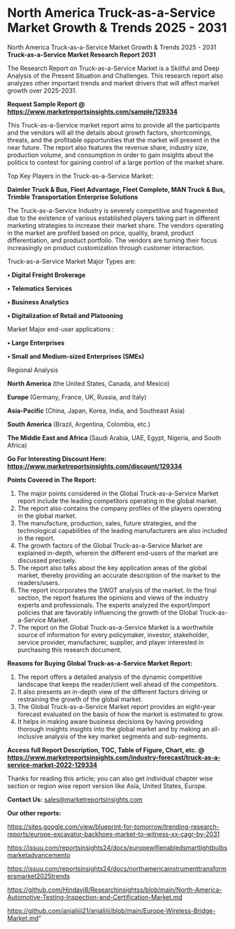 # North America Truck-as-a-Service Market Growth & Trends 2025 - 2031
 North America Truck-as-a-Service Market Growth & Trends 2025 - 2031
<strong>Truck-as-a-Service Market Research Report 2031</strong>

The Research Report on Truck-as-a-Service Market is a Skillful and Deep Analysis of the Present Situation and Challenges. This research report also analyzes other important trends and market drivers that will affect market growth over 2025-2031.

<strong>Request Sample Report @ <a href=https://www.marketreportsinsights.com/sample/129334>https://www.marketreportsinsights.com/sample/129334</a></strong>

This Truck-as-a-Service market report aims to provide all the participants and the vendors will all the details about growth factors, shortcomings, threats, and the profitable opportunities that the market will present in the near future. The report also features the revenue share, industry size, production volume, and consumption in order to gain insights about the politics to contest for gaining control of a large portion of the market share.

Top Key Players in the Truck-as-a-Service Market:

<strong>Daimler Truck & Bus, Fleet Advantage, Fleet Complete, MAN Truck & Bus, Trimble Transportation Enterprise Solutions</strong>

The Truck-as-a-Service Industry is severely competitive and fragmented due to the existence of various established players taking part in different marketing strategies to increase their market share. The vendors operating in the market are profiled based on price, quality, brand, product differentiation, and product portfolio. The vendors are turning their focus increasingly on product customization through customer interaction.

Truck-as-a-Service Market Major Types are:

<strong>• Digital Freight Brokerage

• Telematics Services

• Business Analytics

• Digitalization of Retail and Platooning</strong>

Market Major end-user applications :

<strong>• Large Enterprises

• Small and Medium-sized Enterprises (SMEs)</strong>

Regional Analysis

</u><strong><b>North America</b></strong> (the United States, Canada, and Mexico)

<strong><b>Europe </b></strong>(Germany, France, UK, Russia, and Italy)

<strong><b>Asia-Pacific</b></strong> (China, Japan, Korea, India, and Southeast Asia)

<strong><b>South America</b></strong> (Brazil, Argentina, Colombia, etc.)

<strong><b>The Middle East and Africa</b></strong> (Saudi Arabia, UAE, Egypt, Nigeria, and South Africa)

<strong>Go For Interesting Discount Here: <a href=https://www.marketreportsinsights.com/discount/129334>https://www.marketreportsinsights.com/discount/129334</a></strong>

<strong>Points Covered in The Report:</strong>
<ol>
  <li>The major points considered in the Global Truck-as-a-Service Market report include the leading competitors operating in the global market.</li>
  <li>The report also contains the company profiles of the players operating in the global market.</li>
  <li>The manufacture, production, sales, future strategies, and the technological capabilities of the leading manufacturers are also included in the report.</li>
  <li>The growth factors of the Global Truck-as-a-Service Market are explained in-depth, wherein the different end-users of the market are discussed precisely.</li>
  <li>The report also talks about the key application areas of the global market, thereby providing an accurate description of the market to the readers/users.</li>
  <li>The report incorporates the SWOT analysis of the market. In the final section, the report features the opinions and views of the industry experts and professionals. The experts analyzed the export/import policies that are favorably influencing the growth of the Global Truck-as-a-Service Market.</li>
  <li>The report on the Global Truck-as-a-Service Market is a worthwhile source of information for every policymaker, investor, stakeholder, service provider, manufacturer, supplier, and player interested in purchasing this research document.</li>
</ol>
<strong>Reasons for Buying Global Truck-as-a-Service Market Report:</strong>

<ol>
  <li>The report offers a detailed analysis of the dynamic competitive landscape that keeps the reader/client well ahead of the competitors.</li>
  <li>It also presents an in-depth view of the different factors driving or restraining the growth of the global market.</li>
  <li>The Global Truck-as-a-Service Market report provides an eight-year forecast evaluated on the basis of how the market is estimated to grow.</li>
  <li>It helps in making aware business decisions by having providing thorough insights insights into the global market and by making an all-inclusive analysis of the key market segments and sub-segments.</li>
</ol>
<strong>Access full Report Description, TOC, Table of Figure, Chart, etc. @ <a href=https://www.marketreportsinsights.com/industry-forecast/truck-as-a-service-market-2022-129334>https://www.marketreportsinsights.com/industry-forecast/truck-as-a-service-market-2022-129334</a></strong>


Thanks for reading this article; you can also get individual chapter wise section or region wise report version like Asia, United States, Europe.

<strong>Contact Us:</strong>
sales@marketreportsinsights.com

<strong>Our other reports:</strong>

<a href=https://sites.google.com/view/blueprint-for-tomorrow/trending-research-reports/europe-excavator-backhoes-market-to-witness-xx-cagr-by-2031>https://sites.google.com/view/blueprint-for-tomorrow/trending-research-reports/europe-excavator-backhoes-market-to-witness-xx-cagr-by-2031</a>

<a href=https://issuu.com/reportsinsights24/docs/europewifienabledsmartlightbulbsmarketadvancemento>https://issuu.com/reportsinsights24/docs/europewifienabledsmartlightbulbsmarketadvancemento</a>

<a href=https://issuu.com/reportsinsights24/docs/northamericainstrumenttransformersmarket2025trends>https://issuu.com/reportsinsights24/docs/northamericainstrumenttransformersmarket2025trends</a>

<a href=https://github.com/Hindavi8/Researchinsightss/blob/main/North-America-Automotive-Testing-Inspection-and-Certification-Market.md>https://github.com/Hindavi8/Researchinsightss/blob/main/North-America-Automotive-Testing-Inspection-and-Certification-Market.md</a>

<a href=https://github.com/anjaliiii21/anjaliiii/blob/main/Europe-Wireless-Bridge-Market.md>https://github.com/anjaliiii21/anjaliiii/blob/main/Europe-Wireless-Bridge-Market.md</a>"
